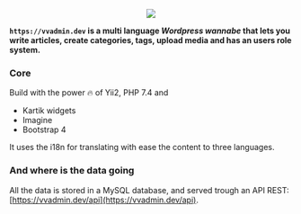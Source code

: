 
<p align="center">
  <img src="https://github.com/jvidalv/yii2-vvadmin/blob/master/web/images/logo-github.png?raw=true">
</p>    

**``https://vvadmin.dev`` is a multi language _Wordpress wannabe_ that lets you write articles, create categories, tags, 
upload media and has an users role system.**

### Core

Build with the power 🔥 of Yii2, PHP 7.4 and

- Kartik widgets
- Imagine
- Bootstrap 4

It uses the i18n for translating with ease the content to three languages.

### And where is the data going

All the data is stored in a MySQL database, and served trough an API REST: [https://vvadmin.dev/api](https://vvadmin.dev/api).